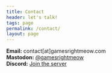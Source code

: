```yaml
---
title: Contact
header: let's talk!
tags: page
permalink: /contact/
layout: page
---
```


<i class="fa-solid fa-envelope"></i> __Email:__ contact[at]gamesrightmeow.com   
<i class="fa-brands fa-mastodon"></i> __Mastodon:__ [@gamesrightmeow](https://mastodon.gamedev.place/@gamesrightmeow)  
<i class="fa-brands fa-discord"></i> __Discord:__ [Join the server](https://discord.gg/JzUz6ArETJ)
<!-- __Book a virtual meeting:__ [Calendly](https://calendly.com/gamesrightmeow/exploratory-call?back=0) -->